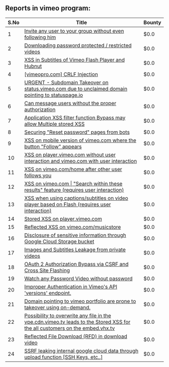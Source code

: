 ## Reports in vimeo program:
| S.No | Title | Bounty |
| ---- | ----- | ------ |
| 1 | [Invite any user to your group without even following him](https://hackerone.com/reports/52707) | $0.0 |
| 2 | [Downloading password protected / restricted videos](https://hackerone.com/reports/145467) | $0.0 |
| 3 | [XSS in Subtitles of Vimeo Flash Player and Hubnut ](https://hackerone.com/reports/137023) | $0.0 |
| 4 | [[vimeopro.com] CRLF Injection](https://hackerone.com/reports/39181) | $0.0 |
| 5 | [URGENT - Subdomain Takeover on status.vimeo.com due to unclaimed domain pointing to statuspage.io](https://hackerone.com/reports/49663) | $0.0 |
| 6 | [Can message users without the proper authorization](https://hackerone.com/reports/46113) | $0.0 |
| 7 | [Application XSS filter function Bypass may allow Multiple stored XSS](https://hackerone.com/reports/44217) | $0.0 |
| 8 | [Securing "Reset password" pages from bots](https://hackerone.com/reports/43807) | $0.0 |
| 9 | [XSS on mobile version of vimeo.com where the button "Follow" appears](https://hackerone.com/reports/88088) | $0.0 |
| 10 | [XSS on player.vimeo.com without user interaction and vimeo.com with user interaction](https://hackerone.com/reports/96229) | $0.0 |
| 11 | [XSS on vimeo.com/home after other user follows you](https://hackerone.com/reports/87854) | $0.0 |
| 12 | [XSS on vimeo.com &#124; "Search within these results" feature (requires user interaction)](https://hackerone.com/reports/88105) | $0.0 |
| 13 | [XSS when using captions/subtitles on video player based on Flash (requires user interaction)](https://hackerone.com/reports/88508) | $0.0 |
| 14 | [Stored XSS on player.vimeo.com](https://hackerone.com/reports/85488) | $0.0 |
| 15 | [Reflected XSS on vimeo.com/musicstore](https://hackerone.com/reports/85615) | $0.0 |
| 16 | [Disclosure of sensitive information through Google Cloud Storage bucket](https://hackerone.com/reports/176013) | $0.0 |
| 17 | [Images and Subtitles Leakage from private videos](https://hackerone.com/reports/136850) | $0.0 |
| 18 | [OAuth 2 Authorization Bypass via CSRF and Cross Site Flashing](https://hackerone.com/reports/136582) | $0.0 |
| 19 | [Watch any Password Video without password](https://hackerone.com/reports/155618) | $0.0 |
| 20 | [Improper Authentication in Vimeo's API 'versions' endpoint.](https://hackerone.com/reports/328724) | $0.0 |
| 21 | [Domain pointing to vimeo portfolio are prone to takeover using on-demand.](https://hackerone.com/reports/387307) | $0.0 |
| 22 | [Possibility to overwrite any file in the vpe.cdn.vimeo.tv leads to the Stored XSS for the all customers on the embed.vhx.tv](https://hackerone.com/reports/452559) | $0.0 |
| 23 | [Reflected File Download (RFD) in download video](https://hackerone.com/reports/378941) | $0.0 |
| 24 | [SSRF  leaking internal google cloud data through upload function [SSH Keys, etc..]](https://hackerone.com/reports/549882) | $0.0 |